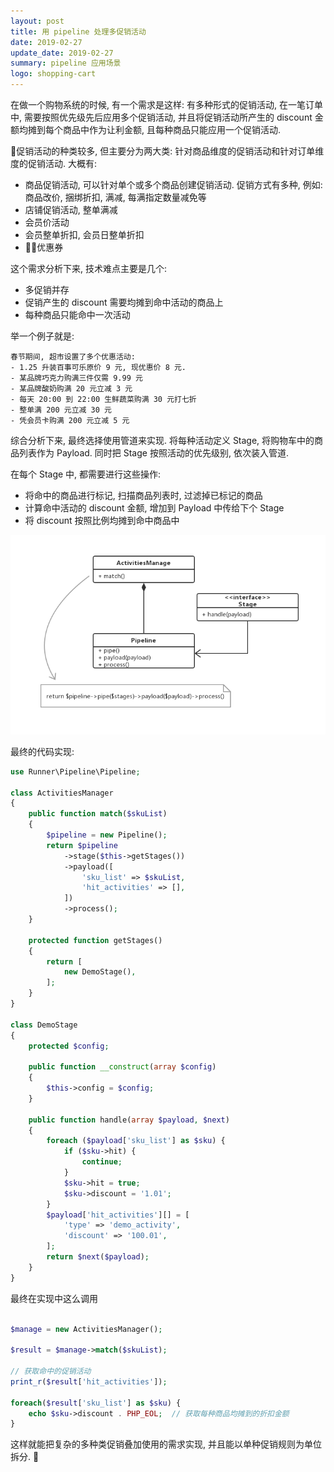 ```yaml
---
layout: post
title: 用 pipeline 处理多促销活动
date: 2019-02-27
update_date: 2019-02-27
summary: pipeline 应用场景
logo: shopping-cart
---
```


在做一个购物系统的时候, 有一个需求是这样: 有多种形式的促销活动, 在一笔订单中, 需要按照优先级先后应用多个促销活动, 并且将促销活动所产生的 discount 金额均摊到每个商品中作为让利金额, 且每种商品只能应用一个促销活动. 

促销活动的种类较多, 但主要分为两大类: 针对商品维度的促销活动和针对订单维度的促销活动. 大概有:

- 商品促销活动, 可以针对单个或多个商品创建促销活动. 促销方式有多种, 例如: 商品改价, 捆绑折扣, 满减, 每满指定数量减免等
- 店铺促销活动, 整单满减
- 会员价活动
- 会员整单折扣, 会员日整单折扣
- 优惠券

这个需求分析下来, 技术难点主要是几个:
- 多促销并存
- 促销产生的 discount 需要均摊到命中活动的商品上
- 每种商品只能命中一次活动

举一个例子就是:

```
春节期间, 超市设置了多个优惠活动:
- 1.25 升装百事可乐原价 9 元, 现优惠价 8 元.
- 某品牌巧克力购满三件仅需 9.99 元
- 某品牌酸奶购满 20 元立减 3 元
- 每天 20:00 到 22:00 生鲜蔬菜购满 30 元打七折
- 整单满 200 元立减 30 元
- 凭会员卡购满 200 元立减 5 元
```

综合分析下来, 最终选择使用管道来实现. 将每种活动定义 Stage, 将购物车中的商品列表作为 Payload. 同时把 Stage 按照活动的优先级别, 依次装入管道.

在每个 Stage 中, 都需要进行这些操作:
- 将命中的商品进行标记, 扫描商品列表时, 过滤掉已标记的商品
- 计算命中活动的 discount 金额, 增加到 Payload 中传给下个 Stage
- 将 discount 按照比例均摊到命中商品中

![](/assets/img/2019-02-27/1.png)

最终的代码实现:

```php
use Runner\Pipeline\Pipeline;

class ActivitiesManager
{
    public function match($skuList)
    {
        $pipeline = new Pipeline();
        return $pipeline
            ->stage($this->getStages())
            ->payload([
                'sku_list' => $skuList,
                'hit_activities' => [],
            ])
            ->process();
    }

    protected function getStages()
    {
        return [
            new DemoStage(),
        ];
    }
}

class DemoStage
{
    protected $config;

    public function __construct(array $config)
    {
        $this->config = $config;
    }

    public function handle(array $payload, $next)
    {
        foreach ($payload['sku_list'] as $sku) {
            if ($sku->hit) {
                continue;
            }
            $sku->hit = true;
            $sku->discount = '1.01';
        }
        $payload['hit_activities'][] = [
            'type' => 'demo_activity',
            'discount' => '100.01',
        ];
        return $next($payload);
    }
}
```

最终在实现中这么调用

```php

$manage = new ActivitiesManager();

$result = $manage->match($skuList);

// 获取命中的促销活动
print_r($result['hit_activities']);

foreach($result['sku_list'] as $sku) {
    echo $sku->discount . PHP_EOL;  // 获取每种商品均摊到的折扣金额
}
```

这样就能把复杂的多种类促销叠加使用的需求实现, 并且能以单种促销规则为单位拆分. 
